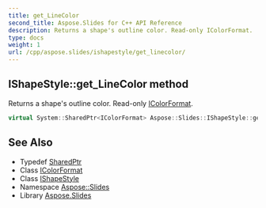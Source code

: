 ```yaml
---
title: get_LineColor
second_title: Aspose.Slides for C++ API Reference
description: Returns a shape's outline color. Read-only IColorFormat.
type: docs
weight: 1
url: /cpp/aspose.slides/ishapestyle/get_linecolor/
---
```

## IShapeStyle::get_LineColor method


Returns a shape's outline color. Read-only [IColorFormat](../../icolorformat/).

```cpp
virtual System::SharedPtr<IColorFormat> Aspose::Slides::IShapeStyle::get_LineColor()=0
```

## See Also

* Typedef [SharedPtr](../../../system/sharedptr/)
* Class [IColorFormat](../../icolorformat/)
* Class [IShapeStyle](../)
* Namespace [Aspose::Slides](../../)
* Library [Aspose.Slides](../../../)
